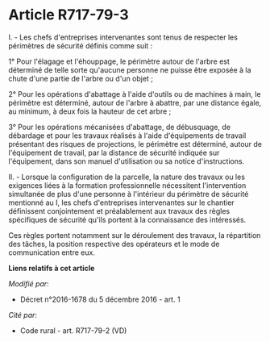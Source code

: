 # Article R717-79-3

I. - Les chefs d'entreprises intervenantes sont tenus de respecter les périmètres de sécurité définis comme suit :

1° Pour l'élagage et l'éhouppage, le périmètre autour de l'arbre est déterminé de telle sorte qu'aucune personne ne puisse
être exposée à la chute d'une partie de l'arbre ou d'un objet ;

2° Pour les opérations d'abattage à l'aide d'outils ou de machines à main, le périmètre est déterminé, autour de l'arbre à
abattre, par une distance égale, au minimum, à deux fois la hauteur de cet arbre ;

3° Pour les opérations mécanisées d'abattage, de débusquage, de débardage et pour les travaux réalisés à l'aide d'équipements
de travail présentant des risques de projections, le périmètre est déterminé, autour de l'équipement de travail, par la
distance de sécurité indiquée sur l'équipement, dans son manuel d'utilisation ou sa notice d'instructions.

II. - Lorsque la configuration de la parcelle, la nature des travaux ou les exigences liées à la formation professionnelle
nécessitent l'intervention simultanée de plus d'une personne à l'intérieur du périmètre de sécurité mentionné au I, les chefs
d'entreprises intervenantes sur le chantier définissent conjointement et préalablement aux travaux des règles spécifiques de
sécurité qu'ils portent à la connaissance des intéressés.

Ces règles portent notamment sur le déroulement des travaux, la répartition des tâches, la position respective des opérateurs
et le mode de communication entre eux.

**Liens relatifs à cet article**

_Modifié par_:

  - Décret n°2016-1678 du 5 décembre 2016 - art. 1

_Cité par_:

  - Code rural - art. R717-79-2 (VD)
